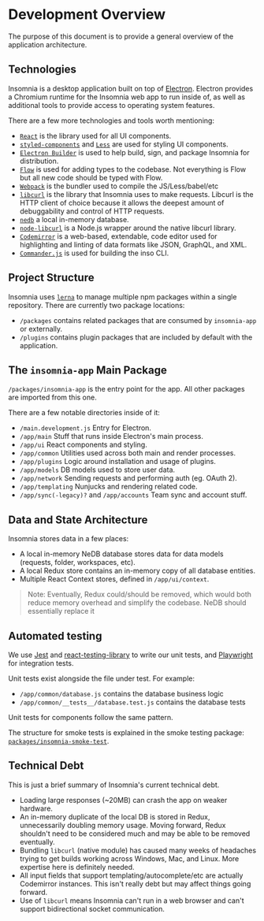 # Development Overview

The purpose of this document is to provide a general overview of the application architecture.

## Technologies

Insomnia is a desktop application built on top of [Electron](http://electronjs.org/). Electron
provides a Chromium runtime for the Insomnia web app to run inside of, as well as additional tools
to provide access to operating system features.

There are a few more technologies and tools worth mentioning:

- [`React`](https://reactjs.org/) is the library used for all UI components.
- [`styled-components`](https://styled-components.com/) and [`Less`](http://lesscss.org/) are used for styling UI components.
- [`Electron Builder`](https://github.com/electron-userland/electron-builder) is used to help build, sign, and package Insomnia for distribution.
- [`Flow`](https://flow.org/) is used for adding types to the codebase. Not everything is Flow but all new code should be typed with Flow.
- [`Webpack`](https://webpack.js.org/) is the bundler used to compile the JS/Less/babel/etc
- [`libcurl`](https://curl.se/libcurl/) is the library that Insomnia uses to make requests. Libcurl is the HTTP client of choice because it allows the deepest amount of debuggability and control of HTTP requests.
- [`nedb`](https://github.com/louischatriot/nedb) a local in-memory database.
- [`node-libcurl`](https://github.com/JCMais/node-libcurl) is a Node.js wrapper around the native libcurl library.
- [`Codemirror`](https://codemirror.net/) is a web-based, extendable, code editor used for highlighting and linting of data formats like JSON, GraphQL, and XML.
- [`Commander.js`](https://github.com/tj/commander.js) is used for building the inso CLI.

## Project Structure

Insomnia uses [`lerna`](https://lerna.js.org/) to manage multiple npm packages within a single repository. There are currently two package locations:

- `/packages` contains related packages that are consumed by `insomnia-app` or externally.
- `/plugins` contains plugin packages that are included by default with the application.

## The `insomnia-app` Main Package

`/packages/insomnia-app` is the entry point for the app. All other packages are imported from this one.

There are a few notable directories inside of it:

- `/main.development.js` Entry for Electron.
- `/app/main` Stuff that runs inside Electron's main process.
- `/app/ui` React components and styling.
- `/app/common` Utilities used across both main and render processes.
- `/app/plugins` Logic around installation and usage of plugins.
- `/app/models` DB models used to store user data.
- `/app/network` Sending requests and performing auth (eg. OAuth 2).
- `/app/templating` Nunjucks and rendering related code.
- `/app/sync(-legacy)?` and `/app/accounts` Team sync and account stuff.

## Data and State Architecture

Insomnia stores data in a few places:

- A local in-memory NeDB database stores data for data models (requests, folder, workspaces, etc).
- A local Redux store contains an in-memory copy of all database entities.
- Multiple React Context stores, defined in `/app/ui/context`.

> Note: Eventually, Redux could/should be removed, which would both reduce memory overhead and simplify the codebase. NeDB should essentially replace it

## Automated testing

We use [Jest](https://jestjs.io/) and [react-testing-library](https://testing-library.com/docs/react-testing-library)
to write our unit tests, and [Playwright](https://github.com/microsoft/playwright) for integration tests.

Unit tests exist alongside the file under test. For example:

- `/app/common/database.js` contains the database business logic
- `/app/common/__tests__/database.test.js` contains the database tests

Unit tests for components follow the same pattern.

The structure for smoke tests is explained in the smoke testing package: [`packages/insomnia-smoke-test`](/packages/insomnia-smoke-test).

## Technical Debt

This is just a brief summary of Insomnia's current technical debt.

- Loading large responses (~20MB) can crash the app on weaker hardware.
- An in-memory duplicate of the local DB is stored in Redux, unnecessarily doubling memory usage. Moving forward, Redux shouldn't need to be considered much and may be able to be removed eventually.
- Bundling `libcurl` (native module) has caused many weeks of headaches trying to get builds working across Windows, Mac, and Linux. More expertise here is definitely needed.
- All input fields that support templating/autocomplete/etc are actually Codemirror instances. This isn't really debt but may affect things going forward.
- Use of `libcurl` means Insomnia can't run in a web browser and can't support bidirectional socket communication.
